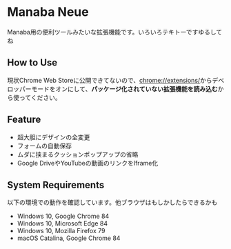 # Manaba Neue

Manaba用の便利ツールみたいな拡張機能です。いろいろテキトーですゆるしてね

## How to Use

現状Chrome Web Storeに公開できてないので、[chrome://extensions/](chrome://extensions/)からデベロッパーモードをオンにして、**パッケージ化されていない拡張機能を読み込む**から使ってください。

## Feature

- 超大胆にデザインの全変更
- フォームの自動保存
- ムダに挟まるクッションポップアップの省略
- Google DriveやYouTubeの動画のリンクをIframe化

## System Requirements

以下の環境での動作を確認しています。他ブラウザはもしかしたらできるかも

- Windows 10, Google Chrome 84
- Windows 10, Microsoft Edge 84
- Windows 10, Mozilla Firefox 79
- macOS Catalina, Google Chrome 84
